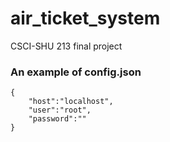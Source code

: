 # air_ticket_system
CSCI-SHU 213 final project

### An example of config.json
```
{
    "host":"localhost",
    "user":"root",
    "password":""
}
